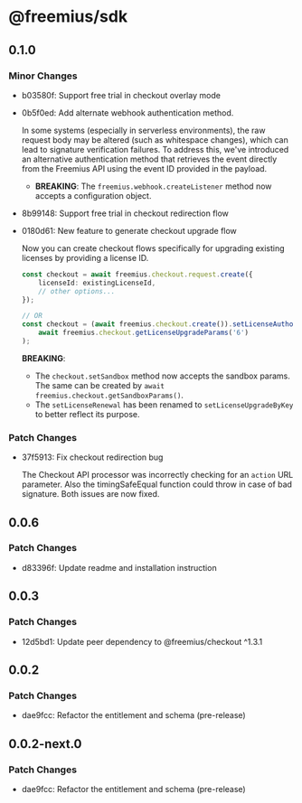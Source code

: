 # @freemius/sdk

## 0.1.0

### Minor Changes

- b03580f: Support free trial in checkout overlay mode
- 0b5f0ed: Add alternate webhook authentication method.

    In some systems (especially in serverless environments), the raw request body may be altered (such as whitespace
    changes), which can lead to signature verification failures. To address this, we've introduced an alternative
    authentication method that retrieves the event directly from the Freemius API using the event ID provided in the
    payload.
    - **BREAKING**: The `freemius.webhook.createListener` method now accepts a configuration object.

- 8b99148: Support free trial in checkout redirection flow
- 0180d61: New feature to generate checkout upgrade flow

    Now you can create checkout flows specifically for upgrading existing licenses by providing a license ID.

    ```ts
    const checkout = await freemius.checkout.request.create({
        licenseId: existingLicenseId,
        // other options...
    });

    // OR
    const checkout = (await freemius.checkout.create()).setLicenseAuthorization(
        await freemius.checkout.getLicenseUpgradeParams('6')
    );
    ```

    **BREAKING**:
    - The `checkout.setSandbox` method now accepts the sandbox params. The same can be created by
      `await freemius.checkout.getSandboxParams()`.
    - The `setLicenseRenewal` has been renamed to `setLicenseUpgradeByKey` to better reflect its purpose.

### Patch Changes

- 37f5913: Fix checkout redirection bug

    The Checkout API processor was incorrectly checking for an `action` URL parameter. Also the timingSafeEqual function
    could throw in case of bad signature. Both issues are now fixed.

## 0.0.6

### Patch Changes

- d83396f: Update readme and installation instruction

## 0.0.3

### Patch Changes

- 12d5bd1: Update peer dependency to @freemius/checkout ^1.3.1

## 0.0.2

### Patch Changes

- dae9fcc: Refactor the entitlement and schema (pre-release)

## 0.0.2-next.0

### Patch Changes

- dae9fcc: Refactor the entitlement and schema (pre-release)
